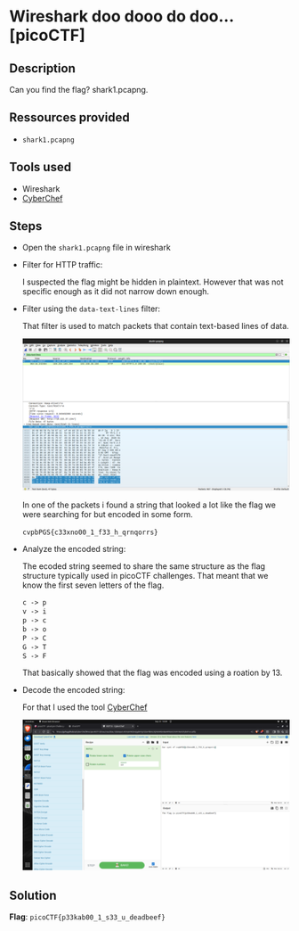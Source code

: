 # Wireshark doo dooo do doo... [picoCTF]

## Description
Can you find the flag? shark1.pcapng.

## Ressources provided
- `shark1.pcapng`

## Tools used
- Wireshark
- [CyberChef](https://gchq.github.io/CyberChef/)


## Steps

- Open the `shark1.pcapng` file in wireshark

- Filter for HTTP traffic:

    I suspected the flag might be hidden in plaintext. However that was not specific enough as it did not narrow down enough.

- Filter using the `data-text-lines` filter:
    
    That filter is used to match packets that contain text-based lines of data.

    ![wireshark](wireshark.png)

    In one of the packets i found a string that looked a lot like the flag we were searching for but encoded in some form.

    `cvpbPGS{c33xno00_1_f33_h_qrnqorrs}`

- Analyze the encoded string:

    The ecoded string seemed to share the same structure as the flag structure typically used in picoCTF challenges. That meant that we know the first seven letters of the flag.

    ```
    c -> p
    v -> i 
    p -> c 
    b -> o 
    P -> C
    G -> T
    S -> F
    ```

    That basically showed that the flag was encoded using a roation by 13.

- Decode the encoded string:
    
    For that I used the tool [CyberChef](https://gchq.github.io/CyberChef/)

    ![CyberChef](cyberchef.png)
    
## Solution
**Flag**: `picoCTF{p33kab00_1_s33_u_deadbeef}`
